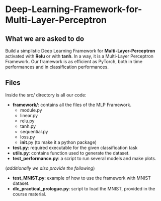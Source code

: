 # Deep-Learning-Framework-for-Multi-Layer-Perceptron

## What we are asked to do

Build a simplistic Deep Learning Framework for **Multi-Layer-Perceptron** activated with **Relu** or with **tanh**. In a way, it is a Multi-Layer Perceptron Framework. Our framework is as efficient as PyTorch, both in time performances and in classification performances. 

## Files 

Inside the src/ directory is all our code: 

- **framework/**: contains all the files of the MLP Framework.
    - module.py
    - linear.py
    - relu.py
    - tanh.py
    - sequential.py
    - loss.py
    - __init__.py (to make it a python package)
- **test.py**: required executable for the given classification task
- **utils.py**: contains function used to generate the dataset. 
- **test_performance.py**: a script to run several models and make plots.  

(*additionally we also provide the following*)
- **test_MNIST.py**: example of how to use the framework with MNIST dataset.
- **dlc_practical_prologue.py**: script to load the MNIST, provided in the course material. 


